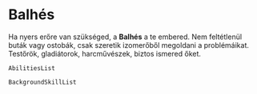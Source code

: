 # Balhés

Ha nyers erőre van szükséged, a **Balhés** a te embered. Nem feltétlenül buták vagy ostobák, csak szeretik izomerőből megoldani a problémáikat. Testőrök, gladiátorok, harcművészek, biztos ismered őket.

`AbilitiesList`

`BackgroundSkillList`